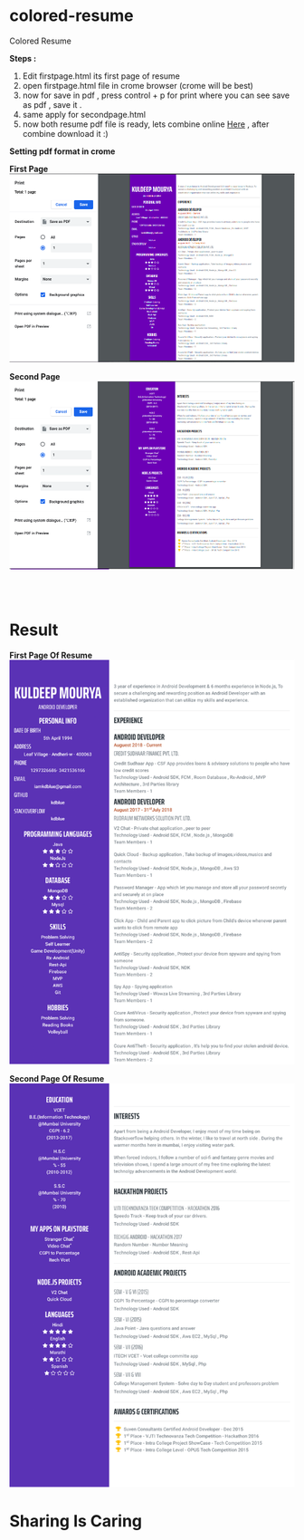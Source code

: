 # colored-resume
Colored Resume

**Steps :**
1) Edit firstpage.html its first page of resume
2) open firstpage.html file in crome browser (crome will be best)
3) now for save in pdf , press control + p for print where you can see save as pdf , save it .
4) same apply for secondpage.html
5) now both resume pdf file is ready, lets combine online [Here](https://combinepdf.com/) , after combine download it :)

**Setting pdf format in crome**

**First Page**
![Screenshot](setting_first_page.png)

**Second Page**
![Screenshot](setting_second_page.png)


<br /> 
<br /> 

# Result

**First Page Of Resume**
![Screenshot](rfirst_page.png)


**Second Page Of Resume**
![Screenshot](rsecond_page.png)



# Sharing Is Caring

